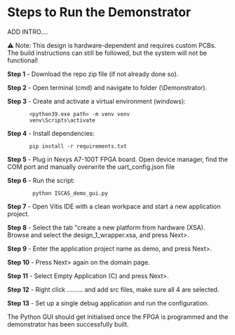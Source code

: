# Steps to Run the Demonstrator

ADD INTRO....

⚠️ Note: This design is hardware-dependent and requires custom PCBs. The build instructions can still be followed, but the system will not be functional!

**Step 1** - Download the repo zip file (if not already done so).

**Step 2** - Open terminal (cmd) and navigate to folder (\Demonstrator).

**Step 3** - Create and activate a virtual environment (windows):
         
           <python39.exe path> -m venv venv
           venv\Scripts\activate
    
**Step 4** - Install dependencies:

           pip install -r requirements.txt

**Step 5** - Plug in Nexys A7-100T FPGA board. Open device manager, find the COM port and manually overwrite the uart_config.json file

**Step 6** - Run the script:

            python ISCAS_demo_gui.py

**Step 7** - Open Vitis IDE with a clean workpace and start a new application project.

**Step 8** - Select the tab "create a new platform from hardware (XSA). Browse and select the design_1_wrapper.xsa, and press Next>.

**Step 9** - Enter the application project name as demo, and press Next>.

**Step 10** - Press Next> again on the domain page.

**Step 11** - Select Empty Application (C) and press Next>.

**Step 12** - Right click ......... and add src files, make sure all 4 are selected.

**Step 13** - Set up a single debug application and run the configuration.

The Python GUI should get initialised once the FPGA is programmed and the demonstrator has been successfully built.


